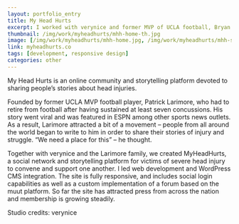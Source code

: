 ```yaml
---
layout: portfolio_entry
title: My Head Hurts
excerpt: I worked with verynice and former MVP of UCLA football, Bryan Larimore, to develop a storytelling platform and community for people who have experienced head injuries. We created something positive and supportive for an injury commonly pushed under the rug by the NFL.
thumbnail: /img/work/myheadhurts/mhh-home-th.jpg
image: [/img/work/myheadhurts/mhh-home.jpg, /img/work/myheadhurts/mhh-story.jpg, /img/work/myheadhurts/mhh-community.jpg]
link: myheadhurts.co
tags: [development, responsive design]
categories: other
---
```


My Head Hurts is an online community and storytelling platform devoted to sharing people’s stories about head injuries. 

Founded by former UCLA MVP football player, Patrick Larimore, who had to retire from football after having sustained at least seven concussions. His story went viral and was featured in ESPN among other sports news outlets. As a result, Larimore attracted a bit of a movement – people from all around the world began to write to him in order to share their stories of injury and struggle. “We need a place for this” – he thought.

Together with verynice and the Larimore family, we created MyHeadHurts, a social network and storytelling platform for victims of severe head injury to convene and support one another. I led web development and WordPress CMS integration. The site is fully responsive, and includes social login capabilities as well as a custom implementation of a forum based on the muut platform. So far the site has attracted press from across the nation and membership is growing steadily.

Studio credits: verynice